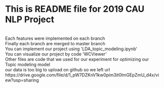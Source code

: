 <h1>This is README file for 2019 CAU NLP Project </h1><br>
Each features were implemented on each branch <br>
Finally each branch are merged to master branch <br>
You can implement our project using 'LDA_topic_modeling.ipynb' <br>
You can visualize our project by code 'WCViewer' <br>
Other files are code that we used for our experiment for optimizing our Topic modeling model <br>
our data is too big to upload on github so we left url <br>
https://drive.google.com/file/d/1_pW7DZKnV1kw0pim3it0lmGEpZmU_d4x/view?usp=sharing

